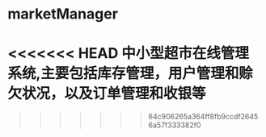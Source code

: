 # marketManager
<<<<<<< HEAD
中小型超市在线管理系统,主要包括库存管理，用户管理和赊欠状况，以及订单管理和收银等
=======
>>>>>>> 64c906265a364ff8fb9ccdf26456a57f333382f0
